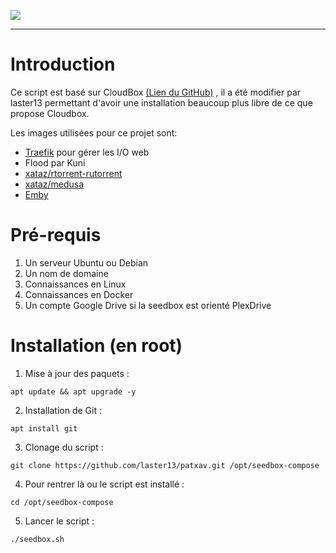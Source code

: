 
[![](https://img.shields.io/github/repo-size/laster13/patxav.svg?style=flat)](https://github.com/laster13/patxav)

--- 
# Introduction

Ce script est basé sur CloudBox [(Lien du GitHub)](https://github.com/Cloudbox/Cloudbox) , il a été modifier par laster13 permettant d'avoir une installation beaucoup plus libre de ce que propose Cloudbox.

Les images utilisées pour ce projet sont:
* [Traefik](https://traefik.io/) pour gérer les I/O web
* Flood par Kuni
* [xataz/rtorrent-rutorrent](https://hub.docker.com/r/xataz/rtorrent-rutorrent/)  
* [xataz/medusa](https://hub.docker.com/r/xataz/medusa/)  
* [Emby](https://hub.docker.com/r/emby/embyserver/)  

# Pré-requis

1. Un serveur Ubuntu ou Debian
2. Un nom de domaine
3. Connaissances en Linux
4. Connaissances en Docker
5. Un compte Google Drive si la seedbox est orienté PlexDrive

# Installation (en root)

1. Mise à jour des paquets :
```
apt update && apt upgrade -y
```

2. Installation de Git :
```
apt install git
```

3. Clonage du script : 

```
git clone https://github.com/laster13/patxav.git /opt/seedbox-compose
```

4. Pour rentrer là ou le script est installé :

```
cd /opt/seedbox-compose 
```

5. Lancer le script : 

```
./seedbox.sh
```
